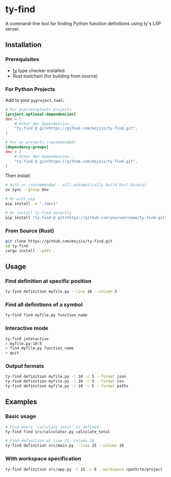 # ty-find

A command-line tool for finding Python function definitions using ty's LSP server.

## Installation

### Prerequisites
- [ty](https://github.com/astral-sh/ty) type checker installed
- Rust toolchain (for building from source)

### For Python Projects

Add to your `pyproject.toml`:

```toml
# For pip/setuptools projects
[project.optional-dependencies]
dev = [
    # Other dev dependencies...
    "ty-find @ git+https://github.com/mojzis/ty-find.git",
]

# For uv projects (recommended)
[dependency-groups]
dev = [
    # Other dev dependencies...
    "ty-find @ git+https://github.com/mojzis/ty-find.git",
]
```

Then install:
```bash
# With uv (recommended - will automatically build Rust binary)
uv sync --group dev

# Or with pip
pip install -e ".[dev]"

# Or install ty-find directly
pip install "ty-find @ git+https://github.com/yourusername/ty-find.git"
```

### From Source (Rust)
```bash
git clone https://github.com/mojzis/ty-find.git
cd ty-find
cargo install --path .
```

## Usage

### Find definition at specific position
```bash
ty-find definition myfile.py --line 10 --column 5
```

### Find all definitions of a symbol
```bash
ty-find find myfile.py function_name
```

### Interactive mode
```bash
ty-find interactive
> myfile.py:10:5
> find myfile.py function_name
> quit
```

### Output formats
```bash
ty-find definition myfile.py -l 10 -c 5 --format json
ty-find definition myfile.py -l 10 -c 5 --format csv
ty-find definition myfile.py -l 10 -c 5 --format paths
```

## Examples

### Basic usage
```bash
# Find where 'calculate_total' is defined
ty-find find src/calculator.py calculate_total

# Find definition at line 25, column 10
ty-find definition src/main.py --line 25 --column 10
```

### With workspace specification
```bash
ty-find definition src/app.py -l 15 -c 8 --workspace /path/to/project
```
